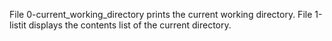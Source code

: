File 0-current_working_directory prints the current working directory.
File 1-listit displays the contents list of the current directory.